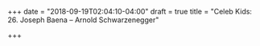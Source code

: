 +++
date = "2018-09-19T02:04:10-04:00"
draft = true
title = "Celeb Kids: 26. Joseph Baena – Arnold Schwarzenegger"

+++
